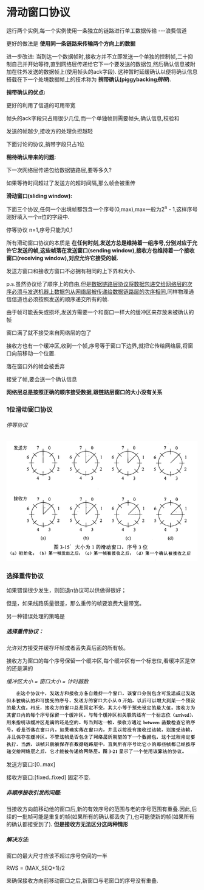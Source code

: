 # 滑动窗口协议

运行两个实例,每一个实例使用一条独立的链路进行单工数据传输 ---浪费信道

更好的做法是 **使用同一条链路来传输两个方向上的数据**

进一步改进: 当到达一个数据帧时,接收方并不立即发送一个单独的控制帧,二十抑制自己并开始等待,直到网络层传递给它下一个要发送的数据包,然后确认信息被附加在往外发送的数据帧上(使用帧头的ack字段). 这种暂时延缓确认以便将确认信息搭载在下一个处境数据帧上的技术称为 **捎带确认(piggybacking*捎带*)**.

**捎带确认的优点:**

更好的利用了信道的可用带宽

帧头的ack字段只占用很少几位,而一个单独帧则需要帧头,确认信息,校验和

发送的帧越少,接收方的处理负担越轻

下面讨论的协议,捎带字段只占1位

**稍待确认带来的问题:**

下一次网络层传递包给数据链路层,要等多久?

如果等待时间超过了发送方的超时间隔,那么帧会被重传



**滑动窗口(sliding window):**

下面三个协议,任何一个出境帧都包含一个序号(0,max),max一般为2<sup>n</sup> - 1,这样序号刚好填入一个n位的字段中.

停等协议 n=1,序号只能为0,1

所有滑动窗口协议的本质是 **在任何时刻,发送方总是维持着一组序号,分别对应于允许它发送的帧,这些帧落在发送窗口(sending window),接收方也维持着一个接收窗口(receiving window),对应允许它接受的帧.**

发送方窗口和接收方窗口不必拥有相同的上下界和大小.



p.s.虽然协议给了顺序上的自由,但是<u>数据链路层协议将数据包递交给网络层的次序必须与发送机器上数据包从网络层被传递给数据链路层的次序相同</u>,同样物理通信信道也必须按照发送的顺序递交所有的帧.



由于帧可能丢失或损坏,发送方需要一个和窗口一样大的缓冲区来存放未被确认的帧

窗口满了就不接受来自网络层的包了

接收方也有一个缓冲区,收到一个帧,序号等于窗口下边界,就把它传给网络层,将窗口向前移动一个位置.

落在窗口外的帧会被丢弃

接受了帧,要会送一个确认信息

**网络层总是按照正确的顺序接受数据,跟链路层窗口的大小没有关系**



### 1位滑动窗口协议

###### 停等协议



![1546249288758](assets/1546249288758.png)





### 选择重传协议

如果错误很少发生，则回退n协议可以供做得很好；

但是，如果线路质量很差，那么重传的帧要浪费大量带宽。

另一种错误处理的策略是 

##### **选择重传协议**：

允许对方接受并缓存坏帧或者丢失真后面的所有帧。

接收方为窗口的每个序号保留一个缓冲区,每个缓冲区有一个标志位,看缓冲区是空的还是满的

*缓冲区大小 = 窗口大小 = 计时器数*

![1545822578012](assets/1545822578012.png)

发送方窗口:[0..max]

接收方窗口:[fixed..fixed] 固定不变. 

##### 非顺序接收引发的问题:

当接收方向前移动他的窗口后,新的有效序号的范围与老的序号范围有重叠.因此,后续的一批帧可能是重复的帧(如果所有的确认都丢失了),也可能使新的帧(如果所有的确认都接受到了). **但是接收方无法区分这两种情形**

##### 解决方法:

窗口的最大尺寸应该不超过序号空间的一半

RWS = (MAX_SEQ+1)/2

来确保接收方向前移动窗口之后,新窗口与老窗口的序号没有重叠.







